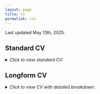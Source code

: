 ```yaml
---
layout: page
title: CV
permalink: /cv
---
```


Last updated May 13th, 2025.

## Standard CV
<details>
<summary><i>Click to view standard CV:</i></summary>
<object data="../assets/pdf/cv.pdf" width="800" height="1600" type='application/pdf'></object>
</details>

## Longform CV
<details>
<summary><i>Click to view CV with detailed breakdown:</i></summary>
<object data="../assets/pdf/cv_longform.pdf" width="800" height="1600" type='application/pdf'></object>
</details>